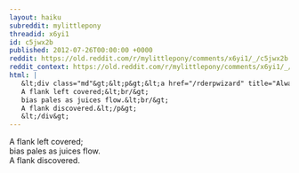 ```yaml
---
layout: haiku
subreddit: mylittlepony
threadid: x6yi1
id: c5jwx2b
published: 2012-07-26T00:00:00 +0000
reddit: https://old.reddit.com/r/mylittlepony/comments/x6yi1/_/c5jwx2b
reddit_context: https://old.reddit.com/r/mylittlepony/comments/x6yi1/_/c5jwx2b?context=3
html: |
   &lt;div class="md"&gt;&lt;p&gt;&lt;a href="/rderpwizard" title="Always Relevant / Accidental Masquerade / Paper Bag&amp;#39;s Roommate"&gt;&lt;/a&gt;
   A flank left covered;&lt;br/&gt;
   bias pales as juices flow.&lt;br/&gt;
   A flank discovered.&lt;/p&gt;
   &lt;/div&gt;
---
```


[](/rderpwizard "Always Relevant / Accidental Masquerade / Paper Bag's Roommate")
A flank left covered;  
bias pales as juices flow.  
A flank discovered.